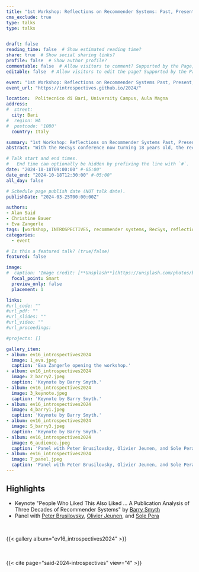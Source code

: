 ```yaml
---
title: "1st Workshop: Reflections on Recommender Systems: Past, Present, and Future (INTROSPECTIVES)"
cms_exclude: true
type: talks
type: talks


draft: false
reading_time: false  # Show estimated reading time?
share: true  # Show social sharing links?
profile: false  # Show author profile?
commentable: false  # Allow visitors to comment? Supported by the Page, Post, and Docs content types.
editable: false  # Allow visitors to edit the page? Supported by the Page, Post, and Docs content types.

event: "1st Workshop: Reflections on Recommender Systems Past, Present, and Future (INTROSPECTIVES 2024), co-located with RecSys 2024"
event_url: "https://introspectives.github.io/2024/"

location:  Politecnico di Bari, University Campus, Aula Magna
address:
#  street: 
  city: Bari
#  region: WA
#  postcode: '1080'
  country: Italy

summary: "1st Workshop: Reflections on Recommender Systems Past, Present, and Future (INTROSPECTIVES 2024), co-located with RecSys 2024."
abstract: "With the RecSys conference now turning 18 years old, the recommender systems (RS) discipline ventures into 'adulthood'. This workshop serves as a platform for introspection, examining the evolution of RS from its origins in CHI to its current state heavily influenced by and focusing on machine learning. The organizers aim to foster discussions on the past, present, and future of the RS discipline, inviting the community to reflect on key questions such as the maturation of RS, shifts in research focus, and the impact and success of RS in practice. Topics include the changing landscape of RS problems, the evolving role of RS in addressing choice overload to the current motivations driving RS adoption. The workshop encourages open dialogue and critical reflection, bringing forth introspective questions to collaboratively explore the past, present, and future of RS as it transitions into adulthood."

# Talk start and end times.
#   End time can optionally be hidden by prefixing the line with `#`.
date: "2024-10-18T09:00:00" #-05:00"
date_end: "2024-10-18T12:30:00" #-05:00"
all_day: false

# Schedule page publish date (NOT talk date).
publishDate: "2024-03-25T00:00:00Z"

authors:
- Alan Said
- Christine Bauer
- Eva Zangerle
tags: [workshop, INTROSPECTIVES, recommender systems, RecSys, reflection, introspection]
categories:
  - event

# Is this a featured talk? (true/false)
featured: false

image:
#  caption: 'Image credit: [**Unsplash**](https://unsplash.com/photos/bzdhc5b3Bxs)'
  focal_point: Smart
  preview_only: false
  placement: 1

links:
#url_code: ""
#url_pdf: ""
#url_slides: ""
#url_video: ""
#url_proceedings: 

#projects: []

gallery_item:
- album: ev16_introspectives2024
  image: 1_eva.jpeg
  caption: 'Eva Zangerle opening the workshop.'
- album: ev16_introspectives2024
  image: 2_barry2.jpeg
  caption: 'Keynote by Barry Smyth.' 
- album: ev16_introspectives2024
  image: 3_keynote.jpeg
  caption: 'Keynote by Barry Smyth.' 
- album: ev16_introspectives2024
  image: 4_barry1.jpeg
  caption: 'Keynote by Barry Smyth.' 
- album: ev16_introspectives2024
  image: 5_barry3.jpeg
  caption: 'Keynote by Barry Smyth.' 
- album: ev16_introspectives2024
  image: 6_audience.jpeg
  caption: 'Panel with Peter Brusilovsky, Olivier Jeunen, and Sole Pera.' 
- album: ev16_introspectives2024
  image: 7_panel.jpeg
  caption: 'Panel with Peter Brusilovsky, Olivier Jeunen, and Sole Pera.' 
---
```


## Highlights
* Keynote "People Who Liked This Also Liked … A Publication Analysis of Three Decades of Recommender Systems" by [Barry Smyth](https://barrysmyth.me/)
* Panel with [Peter Brusilovsky](https://www.sci.pitt.edu/people/peter-brusilovsky), [Olivier Jeunen](https://olivierjeunen.github.io), and [Sole Pera](https://solepera.github.io)   

<br>

{{< gallery album="ev16_introspectives2024" >}}

<br>
<br>
{{< cite page="said-2024-introspectives" view="4" >}}